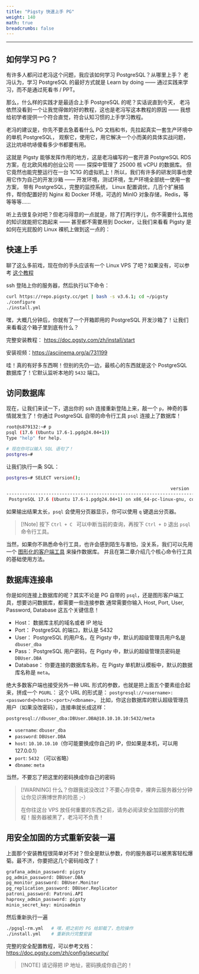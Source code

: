 ```yaml
---
title: "Pigsty 快速上手 PG"
weight: 140
math: true
breadcrumbs: false
---
```


---------

## 如何学习 PG？

有许多人都问过老冯这个问题，我应该如何学习 PostgreSQL？从哪里上手？
老冯认为，学习 PostgreSQL 的最好方式就是 Learn by doing —— 通过实践来学习，而不是通过死看书 / PPT。

那么，什么样的实践才是最适合上手 PostgreSQL 的呢？实话说直到今天，
老冯依然没看到一个让我觉得做的好的教程，这也是老冯写这本教程的原因 —— 我想给初学者提供一个符合直觉，符合认知习惯的上手学习教程。

老冯的建议是，你先不要去急着看什么 PG 文档和书，先拉起真实一套生产环境中的单机 PostgreSQL，
观察它，使用它，用它解决一个小而美的具体实战问题，这比吭哧吭哧傻看多少书都要有用。

这就是 Pigsty 能够发挥作用的地方，这是老冯编写的一套开源 PostgreSQL RDS 方案，在北欧风格的创业公司 —— 探探中管理了 25000 核 vCPU 的数据库。
但它竟然也能完整运行在一台 1C1G 的虚拟机上！所以，我们有许多的研发同事也使用它作为自己的开发沙箱 —— 开发环境，测试环境，生产环境全部统一使用一套方案，
带有 PostgreSQL，完整的监控系统， Linux 配置调优，几百个扩展插件，帮你配置好的 Nginx 和 Docker 环境，可选的 MinIO 对象存储，Redis，等等等等……

听上去很复杂对吧？但老冯得意的一点就是，除了打两行字儿，你不需要什么其他的知识就能把它跑起来 —— 
甚至都不需要用到 Docker，让我们来看看 Pigsty 是如何在光屁股的 Linux 裸机上做到这一点的：



## 快速上手

聊了这么多前戏，现在你的手头应该有一个 Linux VPS 了吧？如果没有，可以参考 [这个教程](/ch01/clawcloud)

ssh 登陆上你的服务器，然后执行以下命令：

```bash
curl https://repo.pigsty.cc/get | bash -s v3.6.1; cd ~/pigsty
./configure
./install.yml
```

嘿，大概几分钟后，你就有了一个开箱即用的 PostgreSQL 开发沙箱了！让我们来看看这个箱子里到底有什么？

完整安装教程： https://doc.pgsty.com/zh/install/start

安装视频：https://asciinema.org/a/731199

哇！真的有好多东西啊！但别的先仍一边，最核心的东西就是这个 PostgreSQL 数据库了！它默认监听本地的 `5432` 端口。


## 访问数据库

现在，让我们来试一下，退出你的 ssh 连接重新登陆上来，敲一个 `p`，神奇的事情就发生了！你通过 PostgreSQL 自带的命令行工具 `psql` 连接上了数据库！

```bash
root@s879132:~# p
psql (17.6 (Ubuntu 17.6-1.pgdg24.04+1))
Type "help" for help.

# 现在你可以输入 SQL 语句了！
postgres=#
```

让我们执行一条 SQL：

```bash
postgres=# SELECT version(); 

                                                              version
-----------------------------------------------------------------------------------------------------------------------------------
 PostgreSQL 17.6 (Ubuntu 17.6-1.pgdg24.04+1) on x86_64-pc-linux-gnu, compiled by gcc (Ubuntu 13.3.0-6ubuntu2~24.04) 13.3.0, 64-bit
```

如果输出结果太长，`psql` 会使用分页器显示，你可以使用 `q` 键退出分页器。

> [!Note] 按下 `Ctrl + C ` 可以中断当前的查询，再按下 `Ctrl + D` 退出 `psql` 命令行工具。

当然，如果你不熟悉命令行工具，也许会感到陌生与害怕，没关系，我们可以先用一个 [图形化的客户端工具](/ch01/gui) 来操作数据库。
并且在第二章介绍几个核心命令行工具的基础使用方法。


## 数据库连接串

你是如何连接上数据库的呢？其实不论是 PG 自带的 `psql`，还是图形客户端工具，想要访问数据库，都需要一些连接参数
通常需要你输入 Host, Port, User, Password, Database 这五个关键信息！

- Host： 数据库主机的域名或者 IP 地址
- Port： PostgreSQL 的端口，默认是 5432
- User： PostgreSQL 的用户名，在 Pigsty 中，默认的超级管理员用户名是 `dbuser_dba`
- Pass： PostgreSQL 用户密码，在 Pigsty 中，默认的超级管理员密码是 `DBUser.DBA`
- Database： 你要连接的数据库名称，在 Pigsty 单机默认模板中，默认的数据库名称是 `meta`。

绝大多数客户端也接受另外一种 URL 形式的参数，也就是把上面五个要素组合起来，拼成一个 `PGURL`：
这个 URL 的形式是： `postgresql://<username>:<password>@<host>:<port>/<dbname>`，
比如，你这台数据库的默认超级管理员用户（如果没改密码），连接串就长成这样：

```bash
postgresql://dbuser_dba:DBUser.DBA@10.10.10.10:5432/meta
```

- `username`: `dbuser_dba`
- `password`: `DBUser.DBA`
- `host`: `10.10.10.10`（你可能要换成你自己的 IP，但如果是本机，可以用 127.0.0.1）
- `port`: `5432` （可以省略）
- `dbname`: `meta`


当然，不要忘了把这里的密码换成你自己的密码

> [!WARNING] 什么？你跟我说没改过？不要心存侥幸，裸奔云服务器分分钟让你见识赛博世界的险恶 ;-）
>
> 在你往这台 VPS 放任何重要的东西之前，请务必阅读安全加固部分的教程！服务器被黑了，老冯可不负责！



## 用安全加固的方式重新安装一遍

上面那个安装教程很简单对不对？但全是默认参数，你的服务器可以被黑客轻松爆菊。最不济，你要把这几个密码给改了！

```bash
grafana_admin_password: pigsty
pg_admin_password: DBUser.DBA
pg_monitor_password: DBUser.Monitor
pg_replication_password: DBUser.Replicator
patroni_password: Patroni.API
haproxy_admin_password: pigsty
minio_secret_key: minioadmin
```

然后重新执行一遍 

```bash
./pgsql-rm.yml   # 嘿，把之前的 PG 给卸载了，危险操作
./install.yml    # 重新执行完整安装
```

完整的安全配置教程，可以参考文档：https://doc.pgsty.com/zh/config/security/

> [!NOTE] 请记得把 IP 地址，密码换成你自己的！




